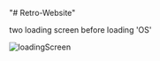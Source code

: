 "# Retro-Website" 

two loading screen before loading 'OS'

![loadingScreen](https://github.com/user-attachments/assets/416a1a21-d7fe-4243-98f4-7024125b56d7)
